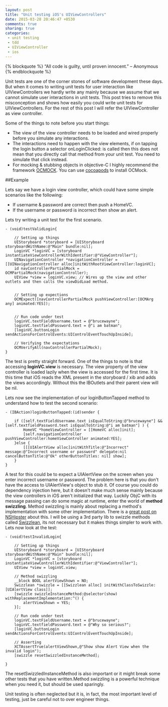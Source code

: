 ```yaml
---
layout: post
title: "Unit testing iOS's UIViewControllers"
date: 2015-03-28 20:46:47 +0530
comments: true
sharing: true
categories:
 - unit testing
 - tdd
 - UIViewController
 - ios
---
```

{% blockquote %}
“All code is guilty, until proven innocent.” – Anonymous
{% endblockquote %}

Unit tests are one of the corner stones of software development these days. But when it comes to writing unit tests for user interaction
like UIViewControllers we hardly write any mainly because we assume that we cannot simulate user interactions in unit tests. This post tries to
remove this misconception and shows how easily you could write unit tests for UIViewControllers.
For the rest of this post I will refer the UIViewController as view controller.

<!-- more -->

Some of the things to note before you start things:

* The view of the view controller needs to be loaded and wired properly before you simulate any interactions.
* The interactions need to happen with the view elements, if on tapping the login button a selector onLoginClicked: is called then this does not mean
 that you directly call that method from your unit test. You need to simulate that click instead.
* For mocking & stubbing objects in objective-C I highly recommend the framework [OCMOCK](http://ocmock.org/ "Link to OCMock's official page").
  You can use [cocoapods](http://cocoapods.org/) to install OCMock.

##Example

Lets say we have a login view controller, which could have some simple scenarios like the following:

* If username & password are correct then push a HomeVC.
* If the username or password is incorrect then show an alert.

Lets try writing a unit test for the first scenario.

``` objc
- (void)testValidLogin{

    // Setting up things
    UIStoryboard *storyboard = [UIStoryboard storyboardWithName:@"Main" bundle:nil];
    LoginVC *loginVC = [storyboard instantiateViewControllerWithIdentifier:@"ViewController"];
    UINavigationController *navigationController = [[UINavigationController alloc]initWithRootViewController:loginVC];
    id navControllerPartialMock = OCMPartialMock(navigationController);
    UIView *view = loginVC.view; // Wires up the view and other outlets and then calls the viewDidLoad method.


    // Setting up expections
    OCMExpect([navControllerPartialMock pushViewController:[OCMArg any] animated:YES]);


    // Run code under test
    loginVC.textFieldUsername.text = @"brucewayne";
    loginVC.textfieldPassword.text = @"i am batman";
    [loginVC.buttonLogin sendActionsForControlEvents:UIControlEventTouchUpInside];

    // Verifying the expectations
    OCMVerifyAll(navControllerPartialMock);
}
```

The test is pretty straight forward. One of the things to note is that accessing **loginVC.view** is necessary.
The view property of the view controller is loaded lazily when the view is accessed for the first time.
It is this time that iOS reads the XML present in the storyboard / xib and adds the views accordingly.
Without this the IBOutlets and their parent view will be nil.

Lets now see the implementation of our loginButtonTapped method to understand how to test the second scenario:

``` objc
- (IBAction)loginButtonTapped:(id)sender {

    if ([self.textFieldUsername.text isEqualToString:@"brucewayne"] && [self.textfieldPassword.text isEqualToString:@"i am batman"] ) {
        HomeVC *homeViewController = [[HomeVC alloc]init];
        [self.navigationController pushViewController:homeViewController animated:YES];
    }else {
        [[[UIAlertView alloc]initWithTitle:@"Incorrect" message:@"Incorrect username or password" delegate:nil cancelButtonTitle:@"Ok" otherButtonTitles: nil] show];
    }
}
```

A test for this could be to expect a UIAlertView on the screen when you enter incorrect username or password. The problem here is that
you don't have the access to UIAlertView's object to stub it. Of course you could do dependency injection here, but it doesn't make much sense mainly because the view controllers in
iOS aren't initialized that way. Luckily ObjC with its message passing can do some magic at runtime, enter the world of
**method swizzling**. Method swizzling is mainly about replacing a method's implementation with some other implementation. There is a [great post on NSHipster](http://nshipster.com/method-swizzling/)
about this. I will be using a 3rd party lib to swizzle methods called [Swizzlean](https://github.com/rbaumbach/Swizzlean "Github page for Swizzlean"),
its not necessary but it makes things simpler to work with. Lets now look at the test:

``` objc
- (void)testInvalidLogin{

    // Setting up things
    UIStoryboard *storyboard = [UIStoryboard storyboardWithName:@"Main" bundle:nil];
    LoginVC *loginVC = [storyboard instantiateViewControllerWithIdentifier:@"ViewController"];
    UIView *view = loginVC.view;

    // Method swizzling
    __block BOOL alertViewShown = NO;
    Swizzlean *swizzle = [[Swizzlean alloc] initWithClassToSwizzle:[UIAlertView class]];
    [swizzle swizzleInstanceMethod:@selector(show) withReplacementImplementation:^() {
        alertViewShown = YES;
    }];

    // Run code under test
    loginVC.textFieldUsername.text = @"brucewayne";
    loginVC.textfieldPassword.text = @"Why so serious?";
    [loginVC.buttonLogin sendActionsForControlEvents:UIControlEventTouchUpInside];

    // Asserting
    XCTAssertTrue(alertViewShown,@"Show show Alert View when the invalid login");
    [swizzle resetSwizzledInstanceMethod];

}
```

The resetSwizzledInstanceMethod is also important or it might break some other tests that you have written.Method swizzling is a
powerful technique when you need it, but should be used sparingly.

Unit testing is often neglected but it is, in fact, the most important level of testing, just be careful not
to over engineer things.